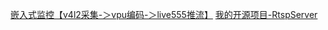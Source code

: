 [嵌入式监控【v4l2采集-＞vpu编码-＞live555推流】](https://blog.csdn.net/weixin_52645155/article/details/122034873)
[我的开源项目-RtspServer](https://zhuanlan.zhihu.com/p/574549723)